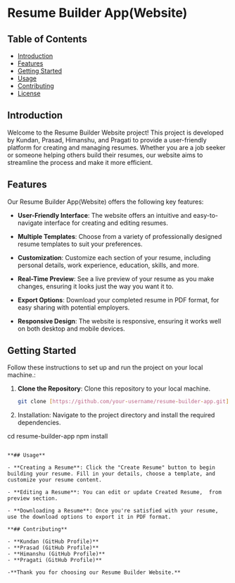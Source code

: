 # Resume Builder App(Website)

## Table of Contents

- [Introduction](#introduction)
- [Features](#features)
- [Getting Started](#getting-started)
- [Usage](#usage)
- [Contributing](#contributing)
- [License](#Creative)

## Introduction

Welcome to the Resume Builder Website project! This project is developed by Kundan, Prasad, Himanshu, and Pragati to provide a user-friendly platform for creating and managing resumes. Whether you are a job seeker or someone helping others build their resumes, our website aims to streamline the process and make it more efficient.

## Features

Our Resume Builder App(Website) offers the following key features:

- **User-Friendly Interface**: The website offers an intuitive and easy-to-navigate interface for creating and editing resumes.

- **Multiple Templates**: Choose from a variety of professionally designed resume templates to suit your preferences.

- **Customization**: Customize each section of your resume, including personal details, work experience, education, skills, and more.

- **Real-Time Preview**: See a live preview of your resume as you make changes, ensuring it looks just the way you want it to.
  
- **Export Options**: Download your completed resume in PDF format, for easy sharing with potential employers.

- **Responsive Design**: The website is responsive, ensuring it works well on both desktop and mobile devices.

## Getting Started

Follow these instructions to set up and run the project on your local machine.:

1. **Clone the Repository**: Clone this repository to your local machine.

   ```bash
   git clone [https://github.com/your-username/resume-builder-app.git](https://github.com/himanshusinghsamant/react-resume-builder-project.git)

   ```

1. Installation: Navigate to the project directory and install the required dependencies.

cd resume-builder-app
npm install

```

**## Usage**

- **Creating a Resume**: Click the "Create Resume" button to begin building your resume. Fill in your details, choose a template, and customize your resume content.

- **Editing a Resume**: You can edit or update Created Resume,  from preview section.

- **Downloading a Resume**: Once you're satisfied with your resume, use the download options to export it in PDF format.

**## Contributing**

- **Kundan (GitHub Profile)**
- **Prasad (GitHub Profile)**
- **Himanshu (GitHub Profile)**
- **Pragati (GitHub Profile)**

-**Thank you for choosing our Resume Builder Website.** 
